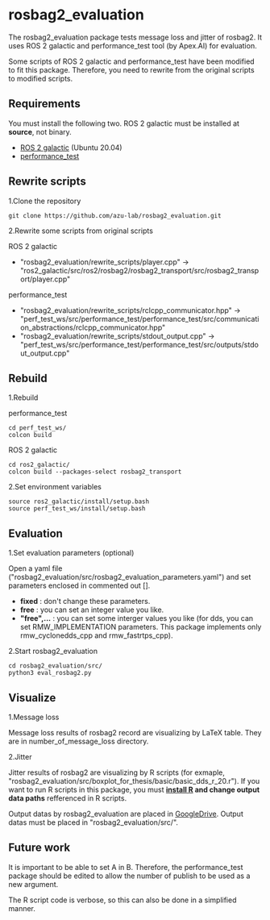 # rosbag2_evaluation

The rosbag2_evaluation package tests message loss and jitter of rosbag2.
It uses ROS 2 galactic and performance_test tool (by Apex.AI) for evaluation.

Some scripts of ROS 2 galactic and performance_test have been modified to fit this package.
Therefore, you need to rewrite from the original scripts to modified scripts.

## Requirements

You must install the following two.
ROS 2 galactic must be installed at **source**, not binary.
- [ROS 2 galactic][1] (Ubuntu 20.04)
- [performance_test][2]

## Rewrite scripts

1.Clone the repository
```
git clone https://github.com/azu-lab/rosbag2_evaluation.git
```

2.Rewrite some scripts from original scripts

ROS 2 galactic
- "rosbag2_evaluation/rewrite_scripts/player.cpp" -> "ros2_galactic/src/ros2/rosbag2/rosbag2_transport/src/rosbag2_transport/player.cpp"

performance_test
- "rosbag2_evaluation/rewrite_scripts/rclcpp_communicator.hpp" -> "perf_test_ws/src/performance_test/performance_test/src/communication_abstractions/rclcpp_communicator.hpp"
- "rosbag2_evaluation/rewrite_scripts/stdout_output.cpp" -> "perf_test_ws/src/performance_test/performance_test/src/outputs/stdout_output.cpp"

## Rebuild

1.Rebuild

performance_test
```
cd perf_test_ws/
colcon build
```

ROS 2 galactic
```
cd ros2_galactic/
colcon build --packages-select rosbag2_transport
```

2.Set environment variables
```
source ros2_galactic/install/setup.bash
source perf_test_ws/install/setup.bash
```

## Evaluation
1.Set evaluation parameters (optional)

Open a yaml file ("rosbag2_evaluation/src/rosbag2_evaluation_parameters.yaml") and set parameters enclosed in commented out [].
- **fixed** : don't change these parameters.
- **free** : you can set an integer value you like.
- **"free",...** : you can set some interger values you like (for dds, you can set RMW_IMPLEMENTATION parameters. This package implements only rmw_cyclonedds_cpp and rmw_fastrtps_cpp).
 
2.Start rosbag2_evaluation

```
cd rosbag2_evaluation/src/
python3 eval_rosbag2.py
```


## Visualize
1.Message loss

Message loss results of rosbag2 record are visualizing by LaTeX table.
They are in number_of_message_loss directory.

2.Jitter

Jitter results of rosbag2 are visualizing by R scripts (for exmaple, "rosbag2_evaluation/src/boxplot_for_thesis/basic/basic_dds_r_20.r").
If you want to run R scripts in this package, you must **[install R][4] and change output data paths** refferenced in R scripts.

Output datas by rosbag2_evaluation are placed in [GoogleDrive][3].
Output datas must be placed in "rosbag2_evaluation/src/".

## Future work
It is important to be able to set A in B.
Therefore, the performance_test package should be edited to allow the number of publish to be used as a new argument.

The R script code is verbose, so this can also be done in a simplified manner.

[1]:https://docs.ros.org/en/galactic/Installation/Ubuntu-Development-Setup.html
[2]:https://gitlab.com/ApexAI/performance_test
[3]:https://drive.google.com/file/d/1rf3QdKASaFHtoBIjgvooUg3sdyv96l7A/view?usp=sharing
[4]:https://cloud.r-project.org/
